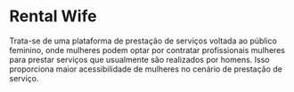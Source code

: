 # Rental Wife
Trata-se de uma plataforma de prestação de serviços voltada ao público feminino, onde mulheres podem optar por contratar profissionais mulheres para prestar serviços que usualmente são realizados por homens. Isso proporciona maior acessibilidade de mulheres no cenário de prestação de serviço.
